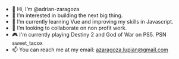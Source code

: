- 👋 Hi, I’m @adrian-zaragoza
- 👀 I’m interested in building the next big thing.
- 🌱 I’m currently learning Vue and improving my skills in Javascript.
- 💞️ I’m looking to collaborate on non profit work.
- 🎮 I'm currently playing Destiny 2 and God of War on PS5. PSN sweet_tacox
- 📫 You can reach me at my email: azaragoza.lupian@gmail.com

<!---
adrian-zaragoza/adrian-zaragoza is a ✨ special ✨ repository because its `README.md` (this file) appears on your GitHub profile.
You can click the Preview link to take a look at your changes.
--->
